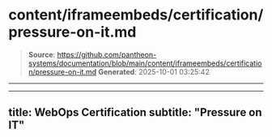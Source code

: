 # content/iframeembeds/certification/pressure-on-it.md

> **Source**: https://github.com/pantheon-systems/documentation/blob/main/content/iframeembeds/certification/pressure-on-it.md
> **Generated**: 2025-10-01 03:25:42

---

---
title: WebOps Certification
subtitle: "Pressure on IT"
---

<Partial file="certification-guide/pressure-on-it.md" />
